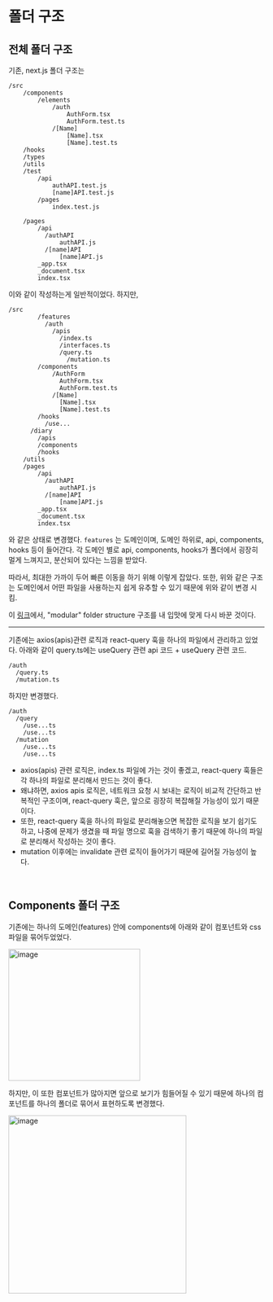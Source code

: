 # 폴더 구조

## 전체 폴더 구조

기존, next.js 폴더 구조는

```
/src
    /components
        /elements
            /auth
                AuthForm.tsx
                AuthForm.test.ts
            /[Name]
                [Name].tsx
                [Name].test.ts
    /hooks
    /types
    /utils
    /test
        /api
            authAPI.test.js
            [name]API.test.js
        /pages
            index.test.js

    /pages
        /api
          /authAPI
              authAPI.js
          /[name]API
              [name]API.js
        _app.tsx
        _document.tsx
        index.tsx
```

이와 같이 작성하는게 일반적이었다. 하지만,

```
/src
		/features
		  /auth
		    /apis
		      /index.ts
		      /interfaces.ts
		      /query.ts
		    	/mutation.ts
        /components
            /AuthForm
              AuthForm.tsx
              AuthForm.test.ts
            /[Name]
              [Name].tsx
              [Name].test.ts
        /hooks
          /use...
      /diary
        /apis
        /components
        /hooks
    /utils
    /pages
        /api
          /authAPI
              authAPI.js
          /[name]API
              [name]API.js
        _app.tsx
        _document.tsx
        index.tsx
```

와 같은 상태로 변경했다. `features` 는 도메인이며, 도메인 하위로, api, components, hooks 등이 들어간다. 각 도메인 별로 api, components, hooks가 폴더에서 굉장히 멀게 느껴지고, 분산되어 있다는 느낌을 받았다.

따라서, 최대한 가까이 두어 빠른 이동을 하기 위해 이렇게 잡았다. 또한, 위와 같은 구조는 도메인에서 어떤 파일을 사용하는지 쉽게 유추할 수 있기 때문에 위와 같이 변경 시킴.

이 [링크](https://dev.to/vadorequest/a-2021-guide-about-structuring-your-next-js-project-in-a-flexible-and-efficient-way-472)에서, "modular" folder structure 구조를 내 입맛에 맞게 다시 바꾼 것이다.

---

기존에는 axios(apis)관련 로직과 react-query 훅을 하나의 파일에서 관리하고 있었다. 아래와 같이 query.ts에는 useQuery 관련 api 코드 + useQuery 관련 코드.

```
/auth
  /query.ts
  /mutation.ts
```

하지만 변경했다.

```
/auth
  /query
    /use...ts
    /use...ts
  /mutation
    /use...ts
    /use...ts
```

- axios(apis) 관련 로직은, index.ts 파일에 가는 것이 좋겠고, react-query 훅들은 각 하나의 파일로 분리해서 만드는 것이 좋다.
- 왜냐하면, axios apis 로직은, 네트워크 요청 시 보내는 로직이 비교적 간단하고 반복적인 구조이며, react-query 훅은, 앞으로 굉장히 복잡해질 가능성이 있기 때문이다.
- 또한, react-query 훅을 하나의 파일로 분리해놓으면 복잡한 로직을 보기 쉽기도 하고, 나중에 문제가 생겼을 때 파일 명으로 훅을 검색하기 좋기 때문에 하나의 파일로 분리해서 작성하는 것이 좋다.
- mutation 이후에는 invalidate 관련 로직이 들어가기 때문에 길어질 가능성이 높다.

<br/>

## Components 폴더 구조

기존에는 하나의 도메인(features) 안에 components에 아래와 같이 컴포넌트와 css 파일을 묶어두었었다.

<img width="259" alt="image" src="https://github.com/pozafly/TIL/assets/59427983/32334a22-810e-45e9-a410-4b2aa3ec0bfa">

하지만, 이 또한 컴포넌트가 많아지면 앞으로 보기가 힘들어질 수 있기 때문에 하나의 컴포넌트를 하나의 폴더로 묶어서 표현하도록 변경했다.

<img width="350" alt="image" src="https://github.com/pozafly/TIL/assets/59427983/7cf2e39f-39ac-483c-bce9-05dfdc63ebd4">
